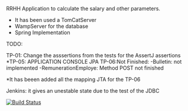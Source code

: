 
RRHH Application to calculate the salary and other parameters.

- It has been used a TomCatServer
- WampServer for the database
- Spring Implementation


TODO:

 TP-01: Change the asssertions from the tests for the AssertJ assertions
 *TP-05: APPLICATION CONSOLE JPA
 TP-06:Not Finished:
 	-Bulletin: not implemented
 	-RemunerationEmploye: Method POST not finished
 
 
 *It has beeen added all the mapping JTA for the TP-06
 
 
 
 Jenkins: it gives an unestable state due to the test of the JDBC
 
 [![Build Status](http://jenkins.cleverapps.io/buildStatus/icon?job=paula-sgp-paie)](http://jenkins.cleverapps.io/view/Paie/job/paula-sgp-paie/)